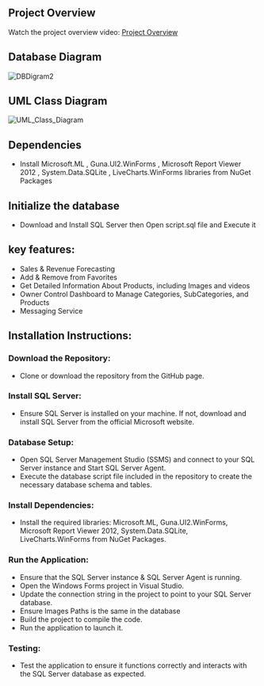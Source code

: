 ## Project Overview
Watch the project overview video: [Project Overview](https://youtu.be/nmmNznTLR1E)
## Database Diagram
![DBDigram2](https://github.com/user-attachments/assets/c9f88606-212d-43d7-bd54-14418d590c8f)
## UML Class Diagram
![UML_Class_Diagram](https://github.com/user-attachments/assets/557e674e-6c37-4f36-9d39-b0afa0aa2977)
## Dependencies
* Install Microsoft.ML , Guna.UI2.WinForms , Microsoft Report Viewer 2012 ,
  System.Data.SQLite , LiveCharts.WinForms libraries from NuGet Packages
## Initialize the database
 * Download and Install SQL Server then Open script.sql file and Execute it
## key features:
 * Sales & Revenue Forecasting
 * Add & Remove from Favorites
 * Get Detailed Information About Products, including Images and videos
 * Owner Control Dashboard to Manage Categories, SubCategories, and Products
 * Messaging Service
## Installation Instructions:
### Download the Repository:
* Clone or download the repository from the GitHub page.
### Install SQL Server:
* Ensure SQL Server is installed on your machine. If not, download and install SQL Server from the official Microsoft website.
### Database Setup:
* Open SQL Server Management Studio (SSMS) and connect to your SQL Server instance and Start SQL Server Agent.
* Execute the database script file included in the repository to create the necessary database schema and tables.
### Install Dependencies:
* Install the required libraries: Microsoft.ML, Guna.UI2.WinForms, Microsoft Report Viewer 2012, System.Data.SQLite, LiveCharts.WinForms from NuGet Packages.
### Run the Application:
* Ensure that the SQL Server instance & SQL Server Agent is running.
* Open the Windows Forms project in Visual Studio.
* Update the connection string in the project to point to your SQL Server database.
* Ensure Images Paths is the same in the database
* Build the project to compile the code.
* Run the application to launch it.
### Testing:
* Test the application to ensure it functions correctly and interacts with the SQL Server database as expected.

